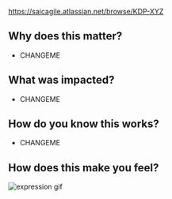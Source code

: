 <https://saicagile.atlassian.net/browse/KDP-XYZ>

## Why does this matter?
- CHANGEME

## What was impacted?
- CHANGEME

## How do you know this works?
- CHANGEME

## How does this make you feel? 
![expression gif](express_yourself.gif)
